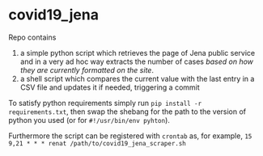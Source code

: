 # covid19_jena

Repo contains

1. a simple python script which retrieves the page of Jena public service and in a very ad hoc way extracts the number of cases *based on how they are currently formatted on the site*.
2. a shell script which compares the current value with the last entry in a CSV file and updates it if needed, triggering a commit

To satisfy python requirements simply run ``pip install -r requirements.txt``, then swap the shebang for the path to the version of python you used (or for ``#!/usr/bin/env pyhton``).

Furthermore the script can be registered with ``crontab`` as, for example,
``15 9,21 * * * renat /path/to/covid19_jena_scraper.sh``
